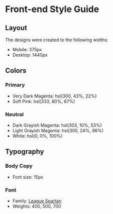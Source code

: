 # Front-end Style Guide
## Layout
The designs were created to the following widths:

- Mobile: 375px
- Desktop: 1440px

## Colors
### Primary
- Very Dark Magenta: hsl(300, 43%, 22%)
- Soft Pink: hsl(333, 80%, 67%)

### Neutral
- Dark Grayish Magenta: hsl(303, 10%, 53%)
- Light Grayish Magenta: hsl(300, 24%, 96%)
- White: hsl(0, 0%, 100%)

## Typography
### Body Copy
- Font size: 15px

### Font
- Family: [League Spartan](https://fonts.google.com/specimen/League+Spartan)
- Weights: 400, 500, 700